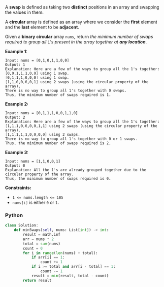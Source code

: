A  **swap**  is defined as taking two  **distinct**  positions in an array and swapping the values in them.

A  **circular**  array is defined as an array where we consider the  **first**  element and the  **last**  element to be
**adjacent**.

Given a  **binary**  **circular**  array  `nums`, return  _the minimum number of swaps required to group all_ `1`_'s
present in the array together at  **any location**_.

**Example 1:**

```
Input: nums = [0,1,0,1,1,0,0]
Output: 1
Explanation: Here are a few of the ways to group all the 1's together:
[0,0,1,1,1,0,0] using 1 swap.
[0,1,1,1,0,0,0] using 1 swap.
[1,1,0,0,0,0,1] using 2 swaps (using the circular property of the array).
There is no way to group all 1's together with 0 swaps.
Thus, the minimum number of swaps required is 1.
```

**Example 2:**

```
Input: nums = [0,1,1,1,0,0,1,1,0]
Output: 2
Explanation: Here are a few of the ways to group all the 1's together:
[1,1,1,0,0,0,0,1,1] using 2 swaps (using the circular property of the array).
[1,1,1,1,1,0,0,0,0] using 2 swaps.
There is no way to group all 1's together with 0 or 1 swaps.
Thus, the minimum number of swaps required is 2.
```

**Example 3:**

```
Input: nums = [1,1,0,0,1]
Output: 0
Explanation: All the 1's are already grouped together due to the circular property of the array.
Thus, the minimum number of swaps required is 0.
```

**Constraints:**

- `1 <= nums.length <= 105`
- `nums[i]`  is either  `0`  or  `1`.

### Python

```python
class Solution:
    def minSwaps(self, nums: List[int]) -> int:
        result = math.inf
        arr = nums * 2
        total = sum(nums)
        count = 0
        for i in range(len(nums) + total):
            if arr[i] == 1:
                count += 1
            if i >= total and arr[i - total] == 1:
                count -= 1
            result = min(result, total - count)
        return result
```